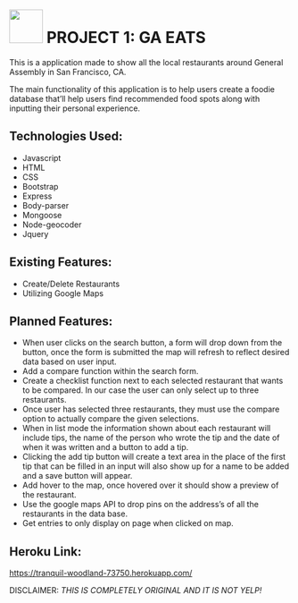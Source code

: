 # <img src="/images/logo.png" width="60"> PROJECT 1: GA EATS

This is a application made to show all the local restaurants around General Assembly in San Francisco, CA.

The main functionality of this application is to help users create a foodie database that’ll help users find recommended food spots along with inputting their personal experience.

## Technologies Used:
* Javascript
* HTML
* CSS
* Bootstrap
* Express
* Body-parser
* Mongoose
* Node-geocoder
* Jquery

## Existing Features:
* Create/Delete Restaurants
* Utilizing Google Maps

## Planned Features:
* When user clicks on the search button, a form will drop down from the button, once the form is submitted the map will refresh to reflect desired data based on user input.
* Add a compare function within the search form.
* Create a checklist function next to each selected restaurant that wants to be compared. In our case the user can only select up to three restaurants.
* Once user has selected three restaurants, they must use the compare option to actually compare the given selections.
* When in list mode the information shown about each restaurant will include tips, the name of the person who wrote the tip and the date of when it was written and a button to add a tip.
* Clicking the add tip button will create a text area in the place of the first tip that can be filled in an input will also show up for a name to be added and a save button will appear.
* Add hover to the map, once hovered over it should show a preview of the restaurant.
* Use the  google maps API to drop pins on the address’s of all the restaurants in the data base.
* Get entries to only display on page when clicked on map.

## Heroku Link:

https://tranquil-woodland-73750.herokuapp.com/


DISCLAIMER:
*THIS IS COMPLETELY ORIGINAL AND IT IS NOT YELP!*
